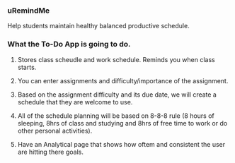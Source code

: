### uRemindMe
Help students maintain healthy balanced productive schedule.

### What the To-Do App is going to do.
1. Stores class scheudle and work schedule. Reminds you when class starts.

2. You can enter assignments and difficulty/importance of the assignment.

3. Based on the assignment difficulty and its due date, we will create a schedule that they are welcome to use.

4. All of the schedule planning will be based on 8-8-8 rule (8 hours of sleeping, 8hrs of class and studying and 8hrs of free time to work or do other personal activities).

5. Have an Analytical page that shows how oftem and consistent the user are hitting there goals.
